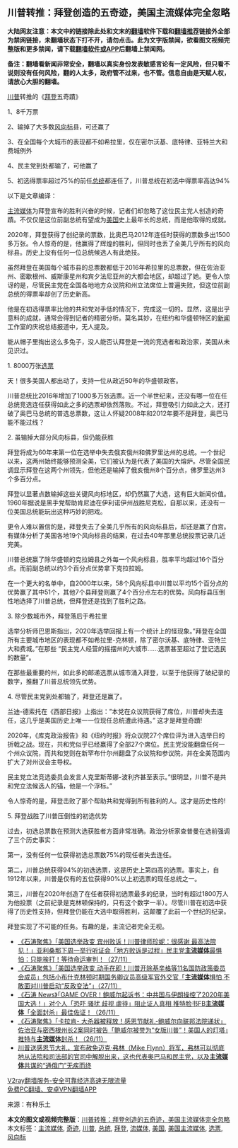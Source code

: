  <h2>川普转推：拜登创造的五奇迹，美国主流媒体完全忽略</h2> <p class="notice"><b>大陆网友注意：本文中的链接除此处和文末的<a href="https://github.com/bannedbook/fanqiang" >翻墙</a>软件下载和<a href="https://github.com/killgcd/justmysocks/blob/master/README.md">翻墙推荐</a>链接外全部为禁网链接，未翻墙状态下打不开，请勿点击。此为文字版禁闻，欲看图文视频完整版和更多禁闻，请下载<a href="https://github.com/bannedbook/fanqiang">翻墙软件或APP</a>后翻墙上禁闻网。</p><p>备注：翻墙看新闻非常安全，翻墙以真实身份发表敏感言论有一定风险，但只看不说则没有任何风险，翻的人太多，政府管不过来，也不管。信息自由是天赋人权，请放心大胆的翻墙。</b></p>  <div class="entry"> <p></p> <p><a href="https://www.bannedbook.org/bnews/tag/%e5%b7%9d%e6%99%ae/" class="st_tag internal_tag" rel="tag" title="标签 川普 下的日志">川普</a>转推的《<a href="https://www.bannedbook.org/bnews/tag/%e6%8b%9c%e7%99%bb/" class="st_tag internal_tag" rel="tag" title="标签 拜登 下的日志">拜登</a>五奇蹟》</p> <p>1、8千万票</p> <p>2、输掉了大多数<a href="https://www.bannedbook.org/bnews/tag/%E9%A3%8E%E5%90%91%E6%A0%87/" class="st_tag internal_tag" rel="tag" title="标签 风向标 下的日志">风向标</a>县，可还赢了</p> <p>3、在全国每个大城市的表现都不如希拉里，仅在密尔沃基、底特律、亚特兰大和费城例外</p> <p>4、民主党到处都输了，可他赢了</p> <p>5、初选得票率超过75%的前任<a href="https://www.bannedbook.org/bnews/tag/%e6%80%bb%e7%bb%9f/" class="st_tag internal_tag" rel="tag" title="标签 总统 下的日志">总统</a>都连任了，川普总统在初选中得票率高达94%</p> <p>以下是文章编译：</p> <p><a href="https://www.bannedbook.org/bnews/tag/%e4%b8%bb%e6%b5%81%e5%aa%92%e4%bd%93/" class="st_tag internal_tag" rel="tag" title="标签 主流媒体 下的日志">主流媒体</a>为拜登宣布的胜利兴奋的时候，记者们却忽略了这位民主党人创造的奇蹟。不仅仅是这位前副总统有望成为<a href="https://www.bannedbook.org/bnews/tag/%e7%be%8e%e5%9b%bd/" class="st_tag internal_tag" rel="tag" title="标签 美国 下的日志">美国</a>史上最年长的总统，而是他取得的成就。</p>  <p>2020年，拜登获得了创纪录的票数，比奥巴马2012年连任时获得的票数多出1500多万张。令人惊奇的是，他赢得了辉煌的胜利，但同时也丢了全美几乎所有的风向标县。历史上没有任何一位总统候选人有此绝技。</p> <p>虽然拜登在美国每个城市县的总票数都低于2016年希拉里的总票数，但在佐治亚州、密歇根州、威斯康星州和宾夕法尼亚州的大都会地区，却超过了她。更令人惊讶的是，尽管民主党在全国各地地方众议院和州立法席位上普遍失败，但这位前副总统的得票率却创了历史新高。</p> <p>他是在初选得票率比他的共和党对手低的情况下，完成这一切的。显然，这是出乎意料的成就，通常会得到记者的精密分析。莫名其妙，在纽约和华盛顿特区的<span class='wp_keywordlink_affiliate'><a href="https://www.bannedbook.org/" title="新闻">新闻</a></span>工作室的庆祝总结报道中，无人提及。</p> <p>能从帽子里掏出这么多兔子，没人能否认拜登是一流的竞选者和政治家，美国从未见识过。</p> <p>1. 8000万张<a href="https://www.bannedbook.org/bnews/tag/%E9%80%89%E7%A5%A8/" class="st_tag internal_tag" rel="tag" title="标签 选票 下的日志">选票</a></p> <p>天！很多美国人都出动了，支持一位从政近50年的华盛顿政客。</p> <p>川普总统比2016年增加了1000多万张选票。近一个半世纪来，还没有哪一位在任总统竞选连任获得如此之多的选票却依然落败。不过，拜登吸引力如此之大，还打破了奥巴马总统的普选总票数，这让人怀疑2008年和2012年要不是拜登，奥巴马能不能过线？</p> <p>2. 虽输掉大部分风向标县，但仍能获胜</p> <p>拜登将成为60年来第一位在选举中失去俄亥俄州和佛罗里达州的总统。一个世纪以来，这两州始终能够预测全美，它们被认为是代表了美国的大熔炉。尽管全国民调显示拜登在这两个州领先，但他还是输掉了俄亥俄州8个百分点，佛罗里达州3个多百分点。</p>  <p>拜登以显著点数输掉这些关键风向标地区，却仍然赢了大选，这有巨大新闻价值。1960年据说是黑手党帮助肯尼迪在伊利诺伊州战胜尼克松，自那以来，还没有一位美国总统能玩出这种巧妙的把戏。</p> <p>更令人难以置信的是，拜登失去了全美几乎所有的风向标县后，却还是赢了白宫。有媒体分析了美国各地19个风向标县的结果，在过去40年那里总统投票记录几近完美。</p> <p>川普总统赢了除华盛顿的克拉姆县之外每一个风向标县，胜率平均超过16个百分点。而前副总统以约3个百分点优势拿下克拉拉姆。</p> <p>在一个更大的名单中，自2000年以来，58个风向标县中川普以平均15个百分点的优势赢了其中51个，其他7个县拜登则赢了4个百分点左右的优势。风向标县压倒性地选择了川普总统，但拜登还是找到了胜利之路。</p> <p>3. 除少数城市外，拜登落后于希拉里</p> <p>选举分析师巴恩斯指出，2020年选举回报上有一个统计上的怪现象。”拜登在全国所有主要城市地区的表现都不如希拉里-克林顿，除了密尔沃基、底特律、亚特兰大和费城。”在那些 “民主党人经营的摇摆州的大城市……选票甚至超过了登记选民的数量”。</p> <p>在那些最重要的州，如此多的邮递选票从城市涌入拜登，以至于他获得了破纪录的数字，推翻了川普总统领先优势。</p> <p>4. 尽管民主党到处都输了，拜登还是赢了。</p> <p>兰迪-德索托在《西部日报》上指出：”本党在众议院获得了席位，川普却失去连任，这几乎是美国历史上唯一一位现任总统遭此待遇。” 这才是拜登奇蹟!</p>  <p>2020年，《库克政治报告》和《纽约时报》将众议院27个席位评为进入选举日的折戟之战。现在，共和党似乎已经赢得了全部27个席位。民主党没能翻盘任何一个州众议院，而共和党则在新罕布什尔州翻盘了众议院和参议院，并在全美范围内扩大了对州议会主导权。</p> <p>民主党立法竞选委员会发言人克里斯蒂娜-波利齐甚至表示。”很明显，川普不是共和党立法候选人的锚，他是一个浮标。”</p> <p>令人惊奇的是，拜登击败了那个帮助共和党得到所有胜利的人。这才是历史性的!</p> <p>5. 拜登战胜了川普压倒性的初选优势</p> <p>过去，初选总票数在预测大选获胜者方面非常准确。政治分析家查普曼在选前强调了三个历史事实：</p> <p>第一，没有任何一位获得初选总票数75%的现任者失去连任。</p> <p>第二，川普总统获得94%的初选选票，这是历史上第四高的选票。事实上，自1912年以来，川普是仅有的五位获得90%以上初选票的现任总统之一。</p> <p>第三，川普在2020年创造了在任者获得初选票最多的纪录，当时有超过1800万人为他投票（之前纪录是克林顿保持的，只有这个数字一半）。尽管川普在初选中获得了历史性支持，但拜登仍能在大选中取得胜利，这颠覆了此前一个世纪的纪录。</p> <p>拜登实现了不可能的任务。有趣的是，主流记者完全无视。</p>  <ul class='op-related-articles' title='相关阅读'> <li><a href='https://www.bannedbook.org/bnews/bannedvideo/20201128/1438464.html' target='_blank'>《石涛聚焦》「美国选举政变 宾州败诉！川普律师珍妮：很感谢 最高法院见！」亚利桑那下周一举行听证会「地方败诉是过程」民主党<b>主流媒体</b>最惧怕：只能挨打！等待命运审判！（27/11）</a></li> <li><a href='https://www.bannedbook.org/bnews/bannedvideo/20201128/1438463.html' target='_blank'>《石涛聚焦》「美国选举政变 动手在即！川普开除基辛格等11名国防政策委员会成员」包括小布什克林顿时期国务卿议员高级军官外交官「<b>主流媒体</b>惧怕 不敢面对川普启动“反政变法”」（27/11）</a></li> <li><a href='https://www.bannedbook.org/bnews/bannedvideo/20201127/1437769.html' target='_blank'>《石涛 News》「GAME OVER！鲍威尔起诉书：中共国与伊朗操控了2020年美国大选！」对个人「恐吓 骚扰 歧视 虐待」阻止证人真相 推特脸书FB<b>主流媒体</b>「全面封杀」最佳佐证！（26/11）</a></li> <li><a href='https://www.bannedbook.org/bnews/bannedvideo/20201127/1437694.html' target='_blank'>《石涛聚焦》「卡拉肯- 大杀器被释放！感恩节献礼-鲍威尔向联邦法院递状」佐治亚与密西根州长2案同时被告「鲍威尔被誉为“女版川普”！美国人的灯塔」推特与<b>主流媒体</b>封杀！（26/11）</a></li> <li><a href='https://www.bannedbook.org/bnews/bannedvideo/20201126/1437622.html' target='_blank'>川普送感恩节大礼，宣布赦免迈克·弗林（Mike Flynn）将军，弗林可以彻底地从法院和司法部的官司中解脱出来，这也代表奥巴马和民主党，以及<b>主流媒体</b>共谋的“通俄门”无疾而终</a></li> </ul> <p class="texttj"> <a href="https://www.bannedbook.org/forum23/topic22702.html" target="_blank">V2ray翻墙服务-安全可靠经济高速无限流量</a><br/> <a href="https://github.com/bannedbook/fanqiang/wiki/%E7%A6%81%E9%97%BB%E7%BD%91%E5%AE%89%E5%8D%93%E7%BF%BB%E5%A2%99%E6%96%B0%E9%97%BBAPP" target="_blank">免费PC翻墙、安卓VPN翻墙APP</a></p><p>来源：有种乐土</p><a name='sharetosocial'></a>       <div><b>本文的图文或视频完整版</b>：<a href='https://www.bannedbook.org/bnews/cbnews/20201128/1438293.html'>川普转推：拜登创造的五奇迹，美国主流媒体完全忽略</a></div>  </div><!--END ENTRY--> <div class="postfooter"> <div>本文标签：<a href="https://www.bannedbook.org/bnews/tag/%e4%b8%bb%e6%b5%81%e5%aa%92%e4%bd%93/" rel="tag">主流媒体</a>, <a href="https://www.bannedbook.org/bnews/tag/%e5%a5%87%e8%bf%b9/" rel="tag">奇迹</a>, <a href="https://www.bannedbook.org/bnews/tag/%e5%b7%9d%e6%99%ae/" rel="tag">川普</a>, <a href="https://www.bannedbook.org/bnews/tag/%e6%80%bb%e7%bb%9f/" rel="tag">总统</a>, <a href="https://www.bannedbook.org/bnews/tag/%e6%8b%9c%e7%99%bb/" rel="tag">拜登</a>, <a href="https://www.bannedbook.org/bnews/tag/%E6%B5%81%E5%AA%92%E4%BD%93/" rel="tag">流媒体</a>, <a href="https://www.bannedbook.org/bnews/tag/%e7%be%8e%e5%9b%bd/" rel="tag">美国</a>, <a href="https://www.bannedbook.org/bnews/tag/%e7%be%8e%e5%9b%bd%e4%b8%bb%e6%b5%81%e5%aa%92%e4%bd%93/" rel="tag">美国主流媒体</a>, <a href="https://www.bannedbook.org/bnews/tag/%E9%80%89%E7%A5%A8/" rel="tag">选票</a>, <a href="https://www.bannedbook.org/bnews/tag/%E9%A3%8E%E5%90%91%E6%A0%87/" rel="tag">风向标</a></div>  </div><!--END POSTFOOTER--> 